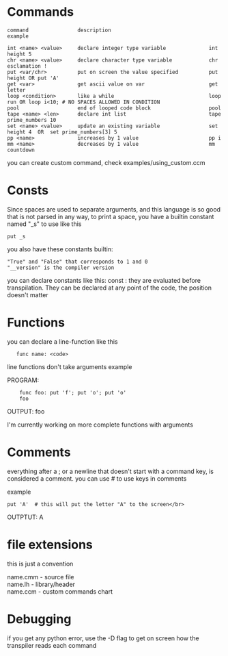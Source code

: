 # Commands

    command                description                                example

    int <name> <value>     declare integer type variable              int height 5
    chr <name> <value>     declare character type variable            chr esclamation !
    put <var/chr>          put on screen the value specified          put height OR put 'A'
    get <var>              get ascii value on var                     get letter
    loop <condition>       like a while                               loop run OR loop i<10; # NO SPACES ALLOWED IN CONDITION
    pool                   end of looped code block                   pool
    tape <name> <len>      declare int list                           tape prime_numbers 10
    set <name> <value>     update an existing variable                set height 4  OR  set prime_numbers[3] 5 
    pp <name>              increases by 1 value                       pp i
    mm <name>              decreases by 1 value                       mm countdown

you can create custom command, check examples/using_custom.ccm

# Consts

Since spaces are used to separate arguments, and this language is so good that is not parsed in any way, to print a space, you have a builtin constant
named "_s" to use like this

    put _s

you also have these constants builtin:

    "True" and "False" that corresponds to 1 and 0
    "__version" is the compiler version


you can declare constants like this:
    const <name>: <value>
they are evaluated before transpilation.
They can be declared at any point of the code, the position doesn't matter

# Functions

you can declare a line-function like this
       
       func name: <code>

line functions don't take arguments
example

PROGRAM:

        func foo: put 'f'; put 'o'; put 'o'
        foo

OUTPUT:
    foo

I'm currently working on more complete functions with arguments


# Comments

everything after a ; or a newline that doesn't start with a command key, is considered a comment.
you can use # to use keys in comments

example

    put 'A'  # this will put the letter "A" to the screen</br>

OUTPTUT: A

# file extensions
this is just a convention

name.cmm   -   source file</br>
name.lh    -   library/header</br>
name.ccm   -   custom commands chart </br> 

# Debugging

if you get any python error, use the -D flag to get on screen how the transpiler reads each command


